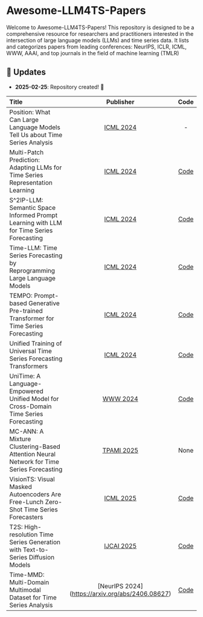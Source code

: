 # Awesome-LLM4TS-Papers
Welcome to Awesome-LLM4TS-Papers! This repository is designed to be a comprehensive resource for researchers and practitioners 
interested in the intersection of large language models (LLMs) and time series data. It lists and categorizes papers from 
leading conferences: NeurIPS, ICLR, ICML, WWW, AAAI, and top journals in the field of machine learning (TMLR)

## 🚀 Updates

- **2025-02-25**: Repository created! 🎉


| Title                                                                                   |                        Publisher                        |                           Code                        |
|:----------------------------------------------------------------------------------------|:-------------------------------------------------------:|:-----------------------------------------------------:| 
| Position: What Can Large Language Models Tell Us about Time Series Analysis             |      [ICML 2024](https://arxiv.org/abs/2402.02713)      |                            -                          |
| Multi-Patch Prediction: Adapting LLMs for Time Series Representation Learning           |      [ICML 2024](https://arxiv.org/abs/2402.04852)      |       [Code](https://github.com/yxbian23/aLLM4TS)     |
| S^2IP-LLM: Semantic Space Informed Prompt Learning with LLM for Time Series Forecasting | [ICML 2024](https://openreview.net/forum?id=qwQVV5R8Y7) |     [Code](https://github.com/panzijie825/S2IP-LLM)   | 
| Time-LLM: Time Series Forecasting by Reprogramming Large Language Models                |      [ICML 2024](https://arxiv.org/abs/2310.01728)      |       [Code](https://github.com/KimMeen/Time-LLM)     | 
| TEMPO: Prompt-based Generative Pre-trained Transformer for Time Series Forecasting      |      [ICML 2024](https://arxiv.org/abs/2310.04948)      |       [Code](https://github.com/DC-research/TEMPO)    |
| Unified Training of Universal Time Series Forecasting Transformers                      |     [ICML 2024](https://arxiv.org/abs/2402.02592)       | [Code](https://github.com/SalesforceAIResearch/uni2ts)|
| UniTime: A Language-Empowered Unified Model for Cross-Domain Time Series Forecasting    |      [WWW 2024](https://arxiv.org/abs/2310.09751)       |        [Code](https://github.com/liuxu77/UniTime)     |
| MC-ANN: A Mixture Clustering-Based Attention Neural Network for Time Series Forecasting | [TPAMI 2025](https://ieeexplore.ieee.org/abstract/document/10979493) | None |
| VisionTS: Visual Masked Autoencoders Are Free-Lunch Zero-Shot Time Series Forecasters   | [ICML 2025](https://arxiv.org/abs/2408.17253) | [Code](https://github.com/Keytoyze/VisionTS) |
| T2S: High-resolution Time Series Generation with Text-to-Series Diffusion Models        | [IJCAI 2025]()                                | [Code](https://github.com/WinfredGe/T2S) |
| Time-MMD: Multi-Domain Multimodal Dataset for Time Series Analysis                      | [NeurIPS 2024] (https://arxiv.org/abs/2406.08627) | [Code](https://github.com/AdityaLab/MM-TSFlib.git) |

 

